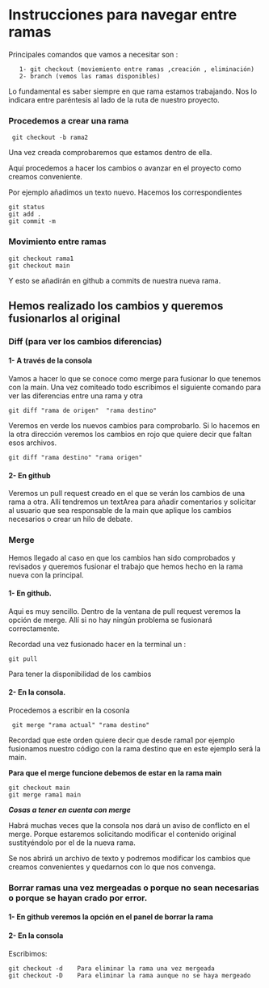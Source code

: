 # Instrucciones para navegar entre ramas
 
 Principales comandos que vamos a necesitar son :

 ```
    1- git checkout (moviemiento entre ramas ,creación , eliminación)
    2- branch (vemos las ramas disponibles)
```
Lo fundamental es saber siempre en que rama estamos trabajando. Nos lo indicara entre paréntesis al lado de la ruta de nuestro proyecto.

### Procedemos a crear una rama 

```
 git checkout -b rama2
```
Una vez creada comprobaremos que estamos dentro de ella. 

Aquí procedemos a hacer los cambios o avanzar en el proyecto como creamos conveniente.

Por ejemplo añadimos un texto nuevo. Hacemos los correspondientes
```
git status
git add . 
git commit -m
```

### Movimiento entre ramas

```
git checkout rama1
git checkout main
```

Y esto se añadirán en github a commits de nuestra nueva rama.

## Hemos realizado los cambios y queremos fusionarlos al original
### Diff (para ver los cambios diferencias)
#### 1- A través de la consola

Vamos a hacer lo que se conoce como merge para fusionar lo que tenemos con la main. Una vez comiteado todo escribimos el siguiente comando para ver las diferencias entre una rama y otra
```
git diff "rama de origen"  "rama destino"
```
Veremos en verde los nuevos cambios para comprobarlo.
Si lo hacemos en la otra dirección veremos los cambios en rojo que quiere decir que faltan esos archivos.

```
git diff "rama destino" "rama origen"

```
#### 2- En github 

Veremos un pull request creado en el que se verán los cambios de una rama a otra. Allí tendremos un textArea para añadir comentarios y solicitar al usuario que sea responsable de la main que aplique los cambios necesarios o crear un hilo de debate.

### Merge

Hemos llegado al caso en que los cambios han sido comprobados y revisados y queremos fusionar el trabajo que hemos hecho en la rama nueva con la principal.

#### 1- En github.

Aqui es muy sencillo. Dentro de la ventana de pull request veremos la opción de merge. Allí si no hay ningún problema se fusionará correctamente.

Recordad una vez fusionado hacer en la terminal un :
```
git pull
```
Para tener la disponibilidad de los cambios

#### 2- En la consola.

Procedemos a escribir en la cosonla 

```
 git merge "rama actual" "rama destino"
```

Recordad que este orden quiere decir que desde rama1 por ejemplo fusionamos nuestro código con la rama destino que en este ejemplo será la main. 

**Para que el merge funcione debemos de estar en la rama main**
```
git checkout main
git merge rama1 main
```
***Cosas a tener en cuenta con merge***

Habrá muchas veces que la consola nos dará un aviso de conflicto en el merge. Porque estaremos solicitando modificar el contenido original sustityéndolo por el de la nueva rama.

Se nos abrirá un archivo de texto y podremos modificar los cambios que creamos convenientes y quedarnos con lo que nos convenga.

### Borrar ramas una vez mergeadas o porque no sean necesarias o porque se hayan crado por error.

#### 1- En github veremos la opción en el panel de borrar la rama

#### 2- En la consola

Escribimos:

```
git checkout -d    Para eliminar la rama una vez mergeada
git checkout -D    Para eliminar la rama aunque no se haya mergeado
```